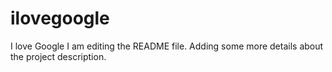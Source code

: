# ilovegoogle
I love Google
I am editing the README file. Adding some more details about the project description.

